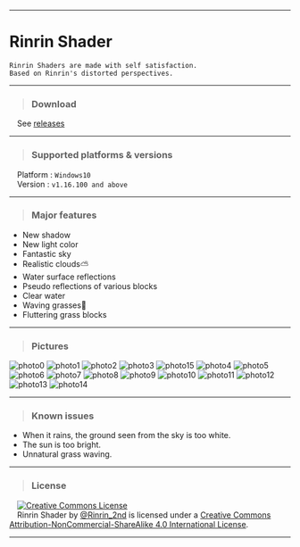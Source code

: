 ___
# **Rinrin Shader**
    Rinrin Shaders are made with self satisfaction. 
    Based on Rinrin's distorted perspectives.
___
> ### Download
&emsp;See [releases](https://github.com/Rinrin0413/Rinrin_Shader/releases)
___
> ### Supported platforms & versions
&emsp;Platform : `Windows10`<br>
&emsp;Version : `v1.16.100 and above`
___
> ### Major features
* New shadow 
* New light color
* Fantastic sky
* Realistic clouds⛅
* Water surface reflections
* Pseudo reflections of various blocks
* Clear water
* Waving grasses🍃
* Fluttering grass blocks
___
> ### Pictures
![photo0](pictures/photo0.png)
![photo1](pictures/photo1.png)
![photo2](pictures/photo2.png)
![photo3](pictures/photo3.png)
![photo15](pictures/photo15.png)
![photo4](pictures/photo4.png)
![photo5](pictures/photo5.png)
![photo6](pictures/photo6.png)
![photo7](pictures/photo7.png)
![photo8](pictures/photo8.png)
![photo9](pictures/photo9.png)
![photo10](pictures/photo10.png)
![photo11](pictures/photo11.png)
![photo12](pictures/photo12.png)
![photo13](pictures/photo13.png)
![photo14](pictures/photo14.png)
___
> ### Known issues
* When it rains, the ground seen from the sky is too white.
* The sun is too bright.
* Unnatural grass waving.
___
> ### License
&emsp;<a rel="license" href="http://creativecommons.org/licenses/by-nc-sa/4.0/"><img alt="Creative Commons License" style="border-width:0" src="https://i.creativecommons.org/l/by-nc-sa/4.0/88x31.png" /></a><br />
&emsp;Rinrin Shader by [@Rinrin_2nd](https://twitter.com/Rinrin_2nd) is licensed under a <a rel="license" href="http://creativecommons.org/licenses/by-nc-sa/4.0/">Creative Commons Attribution-NonCommercial-ShareAlike 4.0 International License</a>.
___
